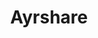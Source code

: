 ---
blog: https://ayrshare.com/blog
codehost: https://github.com/https://github.com/ayrshare
facebook: https://facebook.com/Ayrshare
instagram: https://instagram.com/ayrshare
linkedin: https://linkedin.com/company/ayrshare
logohandle: ayrshare
sort: ayrshare
title: Ayrshare
twitter: https://x.com/ayrshare
website: https://www.ayrshare.com/
youtube: https://youtube.com/@ayrshare
---